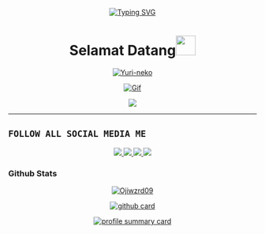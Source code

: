 <p align="center">
  <a href="https://github.com/Ojiwzrd09">
    <img src="http://readme-typing-svg.herokuapp.com?color=ffc012&center=true&vCenter=true&multiline=false&lines=Haii+Nama+Saya+Oji+Wzrd;Saya+Berumur+19+Tahun;Don't+bully+me+â‰§â–½â‰¦" alt="Typing SVG">
  </a>
</p>

<h1 align="center">Selamat Datang<img src="https://i.pinimg.com/originals/6d/cd/94/6dcd94c7c4bf4800648ef7cbe0113c33.gif" width="40px" alt=""><br></h1>

<p align="center">
  <a href="https://github.com/Ojiwzrd09">
    <img src="https://readme-typing-svg.herokuapp.com?size=13&width=275&lines=Selamat+Datang+Di+Github+Oji+ðŸ¤—" alt="Yuri-neko" />
  </a>
</p>

<p align="center">
  <a href="https://github.com/Ojiwzrd09">
    <img src="https://c.tenor.com/n8X8R46rIk0AAAAd/kanna.gif" alt="Gif" />
  </a>
</p>

<p align="center">
  <a href="https://github.com/Ojiwzrd09">
    <img src="https://cardivo.vercel.app/api?name=Kyouka%20Hashiba&description=Hai,%20Aku%20Oji%20dan%20Aku%20Hanya%20seorang%20programmer%20biasa%20masih%20belajar.%20Hobiku%20Adalah%20Nonton%20Bokep%20:3&image=https://static.wikia.nocookie.net/the-muse-list/images/8/8e/SHIDO.jpg/revision/latest?cb=20200606024545&usqp=CAU&usqp=CAU&backgroundColor=%23ecf0f1&instagram=ojiwzrd_&github=Ojiwzrd09&pattern=leaf&colorPattern=%23eaeaea" />
  </a>
</p>


------

## ```FOLLOW ALL SOCIAL MEDIA ME```
<p align="center">
  <a href="https://instagram.com/ojiwzrd_">
    <img src="https://img.shields.io/badge/Instagram-E4405F?style=for-the-badge&logo=instagram&logoColor=white"/> 
  </a>
  <a href="https://wa.me/6283170801193">
    <img src="https://img.shields.io/badge/WhatsApp-25D366?style=for-the-badge&logo=whatsapp&logoColor=white" />
  </a>
  <a href="https://youtube.com/@oredigital?si=x79iPexbeaRgqYwB">
    <img src="https://img.shields.io/badge/YouTube-ff0000?style=for-the-badge&logo=youtube&logoColor=ff000000&link=https://youtube.com/oredigital" />
  </a>
  <a href="https://github.com/Ojiwzrd09">
    <img src="https://img.shields.io/badge/Github-8A2BE2?style=for-the-badge&logo=Github&logoColor=000000&link=https://github.com/Ojiwzrd09" />
  </a>
</p>

### Github Stats 

<p align="center">
  <a href="https://github.com/Ojiwzrd09">
    <img src="https://github-readme-stats.vercel.app/api/top-langs?username=Ojiwzrd09&show_icons=true&locale=en&layout=compact" alt="Ojiwzrd09" />
  </a>
</p>

<p align="center">
  <a href="https://github.com/Ojiwzrd09">
    <img src="https://github-readme-stats.vercel.app/api?username=Ojiwzrd09&show_icons=true&theme=radical" alt="github card" />
  </a>
</p>

<p align="center">
  <a href="https://github.com/Ojiwzrd09">
    <img src="https://github-profile-summary-cards.vercel.app/api/cards/profile-details?username=Ojiwzrd09&theme=monokai" alt="profile summary card" />
  </a>
</p>
